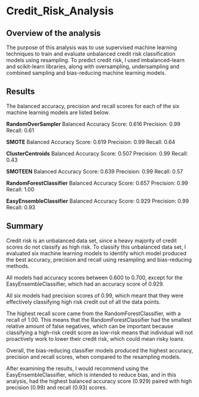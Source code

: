 # Credit_Risk_Analysis

## Overview of the analysis
The purpose of this analysis was to use supervised machine learning techniques to train and evaluate unbalanced credit risk classification models using resampling. To predict credit risk, I used imbalanced-learn and scikit-learn libraries, along with oversampling, undersampling and combined sampling and bias-reducing machine learning models. 


## Results
The balanced accuracy, precision and recall scores for each of the six machine learning models are listed below. 

**RandomOverSampler**
Balanced Accuracy Score: 0.616
Precision: 0.99
Recall: 0.61

**SMOTE**
Balanced Accuracy Score: 0.619
Precision: 0.99
Recall: 0.64

**ClusterCentroids**
Balanced Accuracy Score: 0.507
Precision: 0.99
Recall: 0.43

**SMOTEEN**
Balanced Accuracy Score: 0.639
Precision: 0.99
Recall: 0.57

**RandomForestClassifier**
Balanced Accuracy Score: 0.657
Precision: 0.99
Recall: 1.00

**EasyEnsembleClassifier**
Balanced Accuracy Score: 0.929
Precision: 0.99
Recall: 0.93

## Summary

Credit risk is an unbalanced data set, since a heavy majority of credit scores do not classify as high risk. To classify this unbalanced data set, I evaluated six machine learning models to identify which model produced the best accuracy, precision and recall using resampling and bias-reducing methods. 

All models had accuracy scores between 0.600 to 0.700, except for the EasyEnsembleClassifier, which had an accuracy score of 0.929. 

All six models had precision scores of 0.99, which meant that they were effectively classifying high risk credit out of all the data points. 

The highest recall score came from the RandomForestClassifier, with a recall of 1.00. This means that the RandomForestClassifier had the smallest relative amount of false negatives, which can be important because classifying a high-risk credit score as low-risk means that individual will not proactively work to lower their credit risk, which could mean risky loans.

Overall, the bias-reducing classifier models produced the highest accuracy, precision and recall scores, when compared to the resampling models. 

After examining the results, I would recommend using the EasyEnsembleClassifier, which is intended to reduce bias, and in this analysis, had the highest balanced accuracy score (0.929) paired with high precision (0.99) and recall (0.93) scores.

